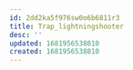 ```yaml
---
id: 2dd2ka5f976sw0o6b6811r3
title: Trap_lightningshooter
desc: ''
updated: 1681956538810
created: 1681956538810
---
```

